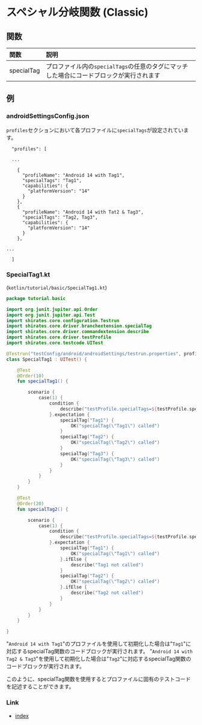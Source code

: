 # スペシャル分岐関数 (Classic)

## 関数

| 関数         | 説明                                                 |
|:-----------|:---------------------------------------------------|
| specialTag | プロファイル内の`specialTags`の任意のタグにマッチした場合にコードブロックが実行されます |

## 例

### androidSettingsConfig.json

`profiles`セクションにおいて各プロファイルに`specialTags`が設定されています。

```
  "profiles": [

  ...

    {
      "profileName": "Android 14 with Tag1",
      "specialTags": "Tag1",
      "capabilities": {
        "platformVersion": "14"
      }
    },
    {
      "profileName": "Android 14 with Tat2 & Tag3",
      "specialTags": "Tag2, Tag3",
      "capabilities": {
        "platformVersion": "14"
      }
    },

...

  ]
```

### SpecialTag1.kt

(`kotlin/tutorial/basic/SpecialTag1.kt`)

```kotlin
package tutorial.basic

import org.junit.jupiter.api.Order
import org.junit.jupiter.api.Test
import shirates.core.configuration.Testrun
import shirates.core.driver.branchextension.specialTag
import shirates.core.driver.commandextension.describe
import shirates.core.driver.testProfile
import shirates.core.testcode.UITest

@Testrun("testConfig/android/androidSettings/testrun.properties", profile = "Android 14 with Tag1")
class SpecialTag1 : UITest() {

    @Test
    @Order(10)
    fun specialTag1() {

        scenario {
            case(1) {
                condition {
                    describe("testProfile.specialTags=${testProfile.specialTags}")
                }.expectation {
                    specialTag("Tag1") {
                        OK("specialTag(\"Tag1\") called")
                    }
                    specialTag("Tag2") {
                        OK("specialTag(\"Tag2\") called")
                    }
                    specialTag("Tag3") {
                        OK("specialTag(\"Tag3\") called")
                    }
                }
            }
        }
    }

    @Test
    @Order(20)
    fun specialTag2() {

        scenario {
            case(1) {
                condition {
                    describe("testProfile.specialTags=${testProfile.specialTags}")
                }.expectation {
                    specialTag("Tag1") {
                        OK("specialTag(\"Tag1\") called")
                    }.ifElse {
                        describe("Tag1 not called")
                    }
                    specialTag("Tag2") {
                        OK("specialTag(\"Tag2\") called")
                    }.ifElse {
                        describe("Tag2 not called")
                    }
                }
            }
        }
    }

}
```

"`Android 14 with Tag1`"のプロファイルを使用して初期化した場合は"`Tag1`"に対応するspecialTag関数のコードブロックが実行されます。
"`Android 14 with Tag2 & Tag3`"を使用して初期化した場合は"`Tag2`"に対応するspecialTag関数のコードブロックが実行されます。

このように、specialTag関数を使用するとプロファイルに固有のテストコードを記述することができます。

### Link

- [index](../../../index_ja.md)

